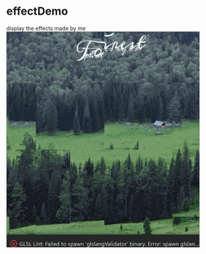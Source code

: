 # effectDemo
display the effects made by me
![image](https://github.com/eastnie/effectDemo/blob/main/fang.gif)
